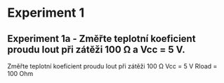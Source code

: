 # Experiment 1
## Experiment 1a - Změřte teplotní koeficient proudu Iout při zátěži 100 Ω a Vcc = 5 V.
Změřte teplotní koeficient proudu Iout při zátěži 100 Ω
Vcc = 5 V
Rload = 100 Ohm

